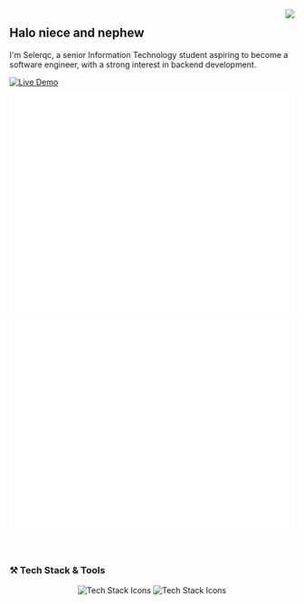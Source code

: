 <img align="right" src="https://visitor-badge.laobi.icu/badge?page_id=selerqc.selerqc" />
<h2>Halo niece and nephew</h2>

  <p>I'm Selerqc, a senior Information Technology student aspiring to become a software engineer, with a strong interest in backend development.</p>

[![Live Demo](https://img.shields.io/badge/selerqc-portfolio-green?style=for-the-badge&logo=netlify)](https://selerqc.netlify.app/)

![Metrics](/github-metrics.svg)
![Metrics](/github-metrics.svg)

  <br>
  <h3>⚒️ Tech Stack & Tools</h3>
<div   align="center">
  <img src="https://skillicons.dev/icons?i=nodejs,express,mongodb,javascript,mysql,postgres,firebase,supabase,vercel" alt="Tech Stack Icons" />
  <img src="https://skillicons.dev/icons?i=docker,kubernetes,bash,nestjs,postman,git,prisma,sequelize,redis" alt="Tech Stack Icons" />
</div>



